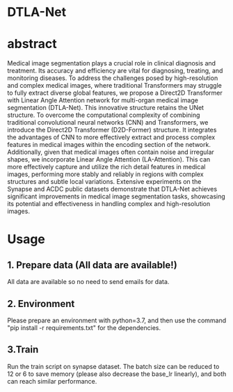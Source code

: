 # DTLA-Net
# abstract
Medical image segmentation plays a crucial role in clinical diagnosis and treatment. Its accuracy and efficiency are vital for diagnosing, treating, and monitoring diseases. To address the challenges posed by high-resolution and complex medical images, where traditional Transformers may struggle to fully extract diverse global features, we propose a Direct2D Transformer with Linear Angle Attention network for multi-organ medical image segmentation (DTLA-Net). This innovative structure retains the UNet structure. To overcome the computational complexity of combining traditional convolutional neural networks (CNN) and Transformers, we introduce the Direct2D Transformer (D2D-Former) structure. It integrates the advantages of CNN to more effectively extract and process complex features in medical images within the encoding section of the network.  Additionally, given that medical images often contain noise and irregular shapes, we incorporate Linear Angle Attention (LA-Attention). This can more effectively capture and utilize the rich detail features in medical images, performing more stably and reliably in regions with complex structures and subtle local variations. Extensive experiments on the Synapse and ACDC public datasets demonstrate that DTLA-Net achieves significant improvements in medical image segmentation tasks, showcasing its potential and effectiveness in handling complex and high-resolution images.
# Usage
## 1. Prepare data (All data are available!)
All data are available so no need to send emails for data.
## 2. Environment
Please prepare an environment with python=3.7, and then use the command "pip install -r requirements.txt" for the dependencies.
## 3.Train
Run the train script on synapse dataset. The batch size can be reduced to 12 or 6 to save memory (please also decrease the base_lr linearly), and both can reach similar performance.
